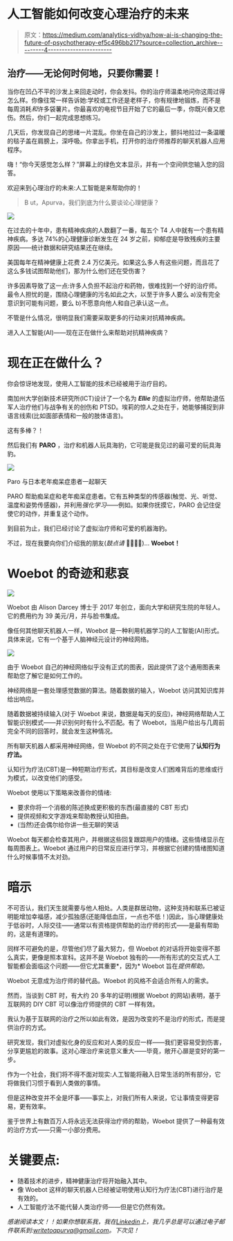 # 人工智能如何改变心理治疗的未来

> 原文：<https://medium.com/analytics-vidhya/how-ai-is-changing-the-future-of-psychotherapy-ef5c496bb217?source=collection_archive---------4----------------------->

## 治疗——无论何时何地，只要你需要！

当你在凹凸不平的沙发上来回走动时，你会发抖。你的治疗师温柔地问你这周过得怎么样。你像往常一样告诉她:学校或工作还是老样子，你有规律地锻炼，而不是每周消耗*和*许多袋薯片。你最喜欢的电视节目开始了它的最后一季，你既兴奋又悲伤。然后，你们一起完成思想练习。

几天后，你发现自己的思绪一片混乱。你坐在自己的沙发上，颤抖地拉过一条温暖的毯子盖在肩膀上，深呼吸。你拿出手机，打开你的治疗师推荐的聊天机器人应用程序。

嗨！“你今天感觉怎么样？”屏幕上的绿色文本显示，并有一个空间供您输入您的回答。

欢迎来到心理治疗的未来:人工智能是来帮助你的！

> B ut，Apurva，我们到底为什么要谈论心理健康？

![](img/8d29279da12614d56a0012fa5e58e53c.png)

在过去的十年中，患有精神疾病的人数翻了一番，每五个 T4 人中就有一个患有精神疾病。多达 74%的心理健康诊断发生在 24 岁之前，抑郁症是导致残疾的主要原因——统计数据和研究结果还在继续。

美国每年在精神健康上花费 2.4 万亿美元。如果这么多人有这些问题，而且花了这么多钱试图帮助他们，那为什么他们还在受伤害？

许多因素导致了这一点:许多人负担不起治疗和药物，很难找到一个好的治疗师。最令人担忧的是，围绕心理健康的污名如此之大，以至于许多人要么 a)没有完全意识到可能有问题，要么 b)不愿意向他人和自己承认这一点。

不管是什么情况，很明显我们需要采取更多的行动来对抗精神疾病。

进入人工智能(AI)——现在正在做什么来帮助对抗精神疾病？

# 现在正在做什么？

你会惊讶地发现，使用人工智能的技术已经被用于治疗目的。

南加州大学创新技术研究所(ICT)设计了一个名为 ***Ellie*** 的虚拟治疗师，他帮助退伍军人治疗他们与战争有关的创伤和 PTSD。埃莉的惊人之处在于，她能够捕捉到非语言线索(比如面部表情和一般的肢体语言)。

这有多棒？！

然后我们有 **PARO** ，治疗和机器人玩具海豹，它可能是我见过的最可爱的玩具海豹。

![](img/48c8359f857c1e0c05788c2770c275c8.png)

Paro 与日本老年痴呆症患者一起聊天

PARO 帮助痴呆症和老年痴呆症患者。它有五种类型的传感器(触觉、光、听觉、温度和姿势传感器)，并利用*强化学习*——例如。如果你抚摸它，PARO 会记住促使它的动作，并重复这个动作。

到目前为止，我们已经讨论了虚拟治疗师和可爱的机器海豹。

不过，现在我要向你们介绍我的朋友(*鼓点请* 🥁🥁🥁🥁)… **Woebot！**

# Woebot 的奇迹和悲哀

![](img/5d3bad72ca2e86d91fe2a93137eaf312.png)

Woebot 由 Alison Darcey 博士于 2017 年创立，面向大学和研究生院的年轻人。它的费用约为 39 美元/月，并与脸书集成。

像任何其他聊天机器人一样，Woebot 是一种利用机器学习的人工智能(AI)形式。具体来说，它有一个基于人脑神经元设计的神经网络。

![](img/09a177544f0fb9d63199f87864111bdb.png)

由于 Woebot 自己的神经网络似乎没有正式的图表，因此提供了这个通用图表来帮助您了解它是如何工作的。

神经网络是一套处理感觉数据的算法。随着数据的输入，Woebot 访问其知识库并给出响应。

随着数据被持续输入(对于 Woebot 来说，数据是每天的反应)，神经网络帮助人工智能识别模式——并识别何时有什么不匹配。有了 Woebot，当用户给出与几周前完全不同的回答时，就会发生这种情况。

所有聊天机器人都采用神经网络，但 Woebot 的不同之处在于它使用了**认知行为疗法。**

认知行为疗法(CBT)是一种短期治疗形式，其目标是改变人们困难背后的思维或行为模式，以改变他们的感受。

Woebot 使用以下策略来改善你的情绪:

*   要求你将一个消极的陈述换成更积极的东西(最直接的 CBT 形式)
*   提供视频和文字游戏来帮助教授认知扭曲。
*   (当然)还会偶尔给你讲一些无聊的笑话

Woebot 每天都会检查其用户，并根据这些回复跟踪用户的情绪。这些情绪显示在每周图表上。Woebot 通过用户的日常反应进行学习，并根据它创建的情绪图知道什么时候事情不太对劲。

# 暗示

不可否认，我们天生就需要与他人相处。人类是群居动物，这种支持和联系已被证明能增加幸福感，减少孤独感(还能降低血压，一点也不低！)因此，当心理健康处于低谷时，人际交往——通常以有资格提供帮助的治疗师的形式——是最有帮助的，这是有道理的。

同样不可避免的是，尽管他们尽了最大努力，但 Woebot 的对话将开始变得不那么真实，更像是照本宣科。这并不是 Woebot 独有的——所有形式的交互式人工智能都会面临这个问题——但它尤其重要*，因为* Woebot 旨在*提供帮助。*

Woebot 无意成为治疗师的替代品。Woebot 的风格不会适合所有人的需求。

然而，当谈到 CBT 时，有大约 20 多年的证明(根据 Woebot 的网站)表明，基于互联网的 DIY CBT 可以像治疗师提供的 CBT 一样有效。

我认为基于互联网的治疗之所以如此有效，是因为改变的不是治疗的形式，而是提供治疗的方式。

研究发现，我们对虚拟化身的反应和对人类的反应一样——我们更容易受到伤害，分享更尴尬的故事。这对心理治疗来说意义重大——毕竟，敞开心扉是变好的第一步。

作为一个社会，我们将不得不面对现实:人工智能将融入日常生活的所有部分，它将做我们习惯于看到人类做的事情。

但是这种改变并不全是坏事——事实上，对我们所有人来说，它让事情变得更容易，更有效率。

鉴于世界上有数百万人将永远无法获得治疗师的帮助，Woebot 提供了一种最有效的治疗方式——只需一小部分费用。

# 关键要点:

*   随着技术的进步，精神健康治疗将开始融入其中。
*   像 Woebot 这样的聊天机器人已经被证明使用认知行为疗法(CBT)进行治疗是有效的。
*   人工智能疗法不能代替人类治疗师——但是它仍然有效。

*感谢阅读本文！！如果你想联系我，我在*[*Linkedin*](https://www.linkedin.com/in/apurva-joshi-822a18192/)*上，我几乎总是可以通过电子邮件联系到:*[*writetoapurva@gmail.com*](mailto:writetoapurva@gmail.com)*。下次见！*